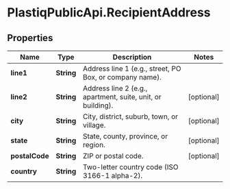 # PlastiqPublicApi.RecipientAddress

## Properties

Name | Type | Description | Notes
------------ | ------------- | ------------- | -------------
**line1** | **String** | Address line 1 (e.g., street, PO Box, or company name). | 
**line2** | **String** | Address line 2 (e.g., apartment, suite, unit, or building). | [optional] 
**city** | **String** | City, district, suburb, town, or village. | [optional] 
**state** | **String** | State, county, province, or region. | [optional] 
**postalCode** | **String** | ZIP or postal code. | [optional] 
**country** | **String** | Two-letter country code (ISO 3166-1 alpha-2). | 


